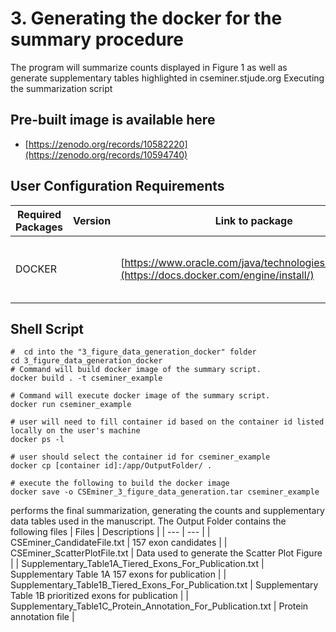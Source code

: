 # 3. Generating the docker for the summary procedure
The program will summarize counts displayed in Figure 1 as well as generate supplementary tables highlighted in cseminer.stjude.org
  Executing the summarization script 

## Pre-built image is available here
* [https://zenodo.org/records/10582220](https://zenodo.org/records/10594740)


## User Configuration Requirements
| Required Packages | Version | Link to package | Notes |
| --- | --- | --- | --- | 
| DOCKER |  | [https://www.oracle.com/java/technologies/downloads/](https://docs.docker.com/engine/install/) | Required to run the docker image |

## Shell Script
```
#  cd into the "3_figure_data_generation_docker" folder
cd 3_figure_data_generation_docker
# Command will build docker image of the summary script.
docker build . -t cseminer_example

# Command will execute docker image of the summary script.
docker run cseminer_example

# user will need to fill container id based on the container id listed locally on the user's machine
docker ps -l

# user should select the container id for cseminer_example
docker cp [container id]:/app/OutputFolder/ .

# execute the following to build the docker image
docker save -o CSEminer_3_figure_data_generation.tar cseminer_example

```
performs the final summarization, generating the counts and supplementary data tables used in the manuscript.
The Output Folder contains the following files
| Files | Descriptions |
| --- | --- |
| CSEminer_CandidateFile.txt | 157 exon candidates | 
| CSEminer_ScatterPlotFile.txt | Data used to generate the Scatter Plot Figure |
| Supplementary_Table1A_Tiered_Exons_For_Publication.txt | Supplementary Table 1A 157 exons for publication | 
| Supplementary_Table1B_Tiered_Exons_For_Publication.txt | Supplementary Table 1B prioritized exons for publication |
| Supplementary_Table1C_Protein_Annotation_For_Publication.txt | Protein annotation file |



